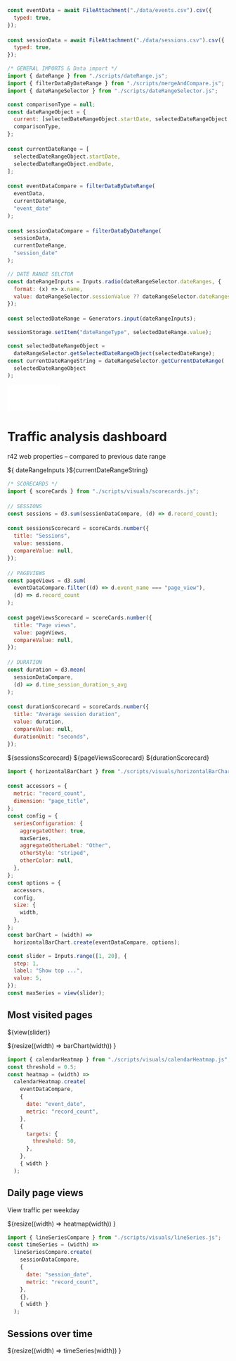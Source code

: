 ```js
const eventData = await FileAttachment("./data/events.csv").csv({
  typed: true,
});

const sessionData = await FileAttachment("./data/sessions.csv").csv({
  typed: true,
});
```

```js
/* GENERAL IMPORTS & Data import */
import { dateRange } from "./scripts/dateRange.js";
import { filterDataByDateRange } from "./scripts/mergeAndCompare.js";
import { dateRangeSelector } from "./scripts/dateRangeSelector.js";
```

```js
const comparisonType = null;
const dateRangeObject = {
  current: [selectedDateRangeObject.startDate, selectedDateRangeObject.endDate],
  comparisonType,
};

const currentDateRange = [
  selectedDateRangeObject.startDate,
  selectedDateRangeObject.endDate,
];

const eventDataCompare = filterDataByDateRange(
  eventData,
  currentDateRange,
  "event_date"
);

const sessionDataCompare = filterDataByDateRange(
  sessionData,
  currentDateRange,
  "session_date"
);
```

```js
// DATE RANGE SELCTOR
const dateRangeInputs = Inputs.radio(dateRangeSelector.dateRanges, {
  format: (x) => x.name,
  value: dateRangeSelector.sessionValue ?? dateRangeSelector.dateRanges[0],
});

const selectedDateRange = Generators.input(dateRangeInputs);
```

```js
sessionStorage.setItem("dateRangeType", selectedDateRange.value);
```

```js
const selectedDateRangeObject =
  dateRangeSelector.getSelectedDateRangeObject(selectedDateRange);
const currentDateRangeString = dateRangeSelector.getCurrentDateRange(
  selectedDateRangeObject
);
```

<div class="hero">
  <div class="logo">
    <img
      class="logo"
      src="./assets/images/r42-logo-white.svg"
      alt="r42 communication"
    />
  </div>
  <div class="headline">
    <h1>Traffic analysis dashboard</h1>
    <p>r42 web properties – compared to previous date range</p>
    <div class="date-range">${ dateRangeInputs }<span class="date-range-label">${currentDateRangeString}</span></div>
  </div>
</div>

```js
/* SCORECARDS */
import { scoreCards } from "./scripts/visuals/scorecards.js";

// SESSIONS
const sessions = d3.sum(sessionDataCompare, (d) => d.record_count);

const sessionsScorecard = scoreCards.number({
  title: "Sessions",
  value: sessions,
  compareValue: null,
});

// PAGEVIEWS
const pageViews = d3.sum(
  eventDataCompare.filter((d) => d.event_name === "page_view"),
  (d) => d.record_count
);

const pageViewsScorecard = scoreCards.number({
  title: "Page views",
  value: pageViews,
  compareValue: null,
});

// DURATION
const duration = d3.mean(
  sessionDataCompare,
  (d) => d.time_session_duration_s_avg
);

const durationScorecard = scoreCards.number({
  title: "Average session duration",
  value: duration,
  compareValue: null,
  durationUnit: "seconds",
});
```

<section class="grid grid-cols-3">
   <!-- Scorecards -->
   ${sessionsScorecard}
   ${pageViewsScorecard}
   ${durationScorecard}

</section>

```js
import { horizontalBarChart } from "./scripts/visuals/horizontalBarChart.js";

const accessors = {
  metric: "record_count",
  dimension: "page_title",
};
const config = {
  seriesConfiguration: {
    aggregateOther: true,
    maxSeries,
    aggregateOtherLabel: "Other",
    otherStyle: "striped",
    otherColor: null,
  },
};
const options = {
  accessors,
  config,
  size: {
    width,
  },
};
const barChart = (width) =>
  horizontalBarChart.create(eventDataCompare, options);
```

```js
const slider = Inputs.range([1, 20], {
  step: 1,
  label: "Show top ...",
  value: 5,
});
const maxSeries = view(slider);
```

<section class="clear">
<h2>Most visited pages</h2>
  <p>${view(slider)}</p>
  <div>${resize((width) => barChart(width)) }</div>
  <!-- <div class="content-link-container">
    <a href="./dashboard/content" class="content-link">content analysis</a>
  </div> -->
</section>

```js
import { calendarHeatmap } from "./scripts/visuals/calendarHeatmap.js";
const threshold = 0.5;
const heatmap = (width) =>
  calendarHeatmap.create(
    eventDataCompare,
    {
      date: "event_date",
      metric: "record_count",
    },
    {
      targets: {
        threshold: 50,
      },
    },
    { width }
  );
```

<section>
  <h2>Daily page views</h2>
  <p>View traffic per weekday</p>
  <div>${resize((width) => heatmap(width)) }</div>
</section>

```js
import { lineSeriesCompare } from "./scripts/visuals/lineSeries.js";
const timeSeries = (width) =>
  lineSeriesCompare.create(
    sessionDataCompare,
    {
      date: "session_date",
      metric: "record_count",
    },
    {},
    { width }
  );
```

<section>
  <h2>Sessions over time</h2>
  <div>${resize((width) => timeSeries(width)) }</div>
</section>

